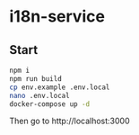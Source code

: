 # i18n-service

## Start

```sh
npm i
npm run build
cp env.example .env.local
nano .env.local
docker-compose up -d
```

Then go to http://localhost:3000
